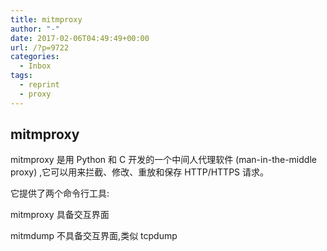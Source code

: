 ```yaml
---
title: mitmproxy
author: "-"
date: 2017-02-06T04:49:49+00:00
url: /?p=9722
categories:
  - Inbox
tags:
  - reprint
  - proxy
---
```

## mitmproxy

mitmproxy 是用 Python 和 C 开发的一个中间人代理软件 (man-in-the-middle proxy) ,它可以用来拦截、修改、重放和保存 HTTP/HTTPS 请求。

它提供了两个命令行工具:

mitmproxy 具备交互界面
  
mitmdump 不具备交互界面,类似 tcpdump
